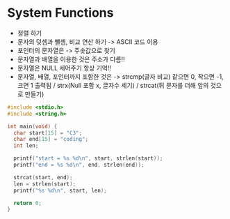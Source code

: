 # System Functions
* 정렬 하기
* 문자의 덧셈과 뺄셈, 비교 연산 하기 -> ASCII 코드 이용
* 포인터의 문자열은 -> 주솟값으로 찾기
* 문자열과 배열을 이용한 것은 주소가 다름!!
* 문자열은 NULL 세어주기 항상 기억!!
* 문자열, 배열, 포인터까지 포함한 것은 -> strcmp(글자 비교) 같으면 0, 작으면 -1, 크면 1 출력됨 / strx(Null 포함 x, 글자수 세기) / strcat(뒤 문자를 더해 앞의 것으로 만들기)
```c
#include <stdio.h>
#include <string.h>

int main(void) {
  char start[15] = "C3";
  char end[15] = "coding";
  int len;

  printf("start = %s %d\n", start, strlen(start));
  printf("end = %s %d\n", end, strlen(end));

  strcat(start, end);
  len = strlen(start);
  printf("%s %d\n", start, len);

  return 0;
}
```
